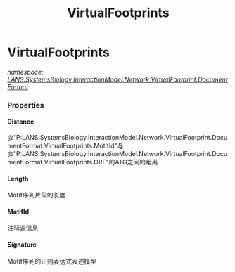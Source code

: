﻿---
title: VirtualFootprints
---

# VirtualFootprints
_namespace: [LANS.SystemsBiology.InteractionModel.Network.VirtualFootprint.DocumentFormat](N-LANS.SystemsBiology.InteractionModel.Network.VirtualFootprint.DocumentFormat.html)_






### Properties

#### Distance
@"P:LANS.SystemsBiology.InteractionModel.Network.VirtualFootprint.DocumentFormat.VirtualFootprints.MotifId"与@"P:LANS.SystemsBiology.InteractionModel.Network.VirtualFootprint.DocumentFormat.VirtualFootprints.ORF"的ATG之间的距离
#### Length
Motif序列片段的长度
#### MotifId
注释源信息
#### Signature
Motif序列的正则表达式表述模型
